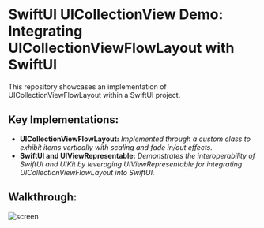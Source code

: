 # SwiftUI UICollectionView Demo: Integrating UICollectionViewFlowLayout with SwiftUI

This repository showcases an implementation of UICollectionViewFlowLayout within a SwiftUI project.

## Key Implementations:

- **UICollectionViewFlowLayout:** *Implemented through a custom class to exhibit items vertically with scaling and fade in/out effects.*
- **SwiftUI and UIViewRepresentable:** *Demonstrates the interoperability of SwiftUI and UIKit by leveraging UIViewRepresentable for integrating UICollectionViewFlowLayout into SwiftUI.*

## Walkthrough:

![screen](https://github.com/rohaaa/UICollectionViewFlowLayout-Demo/assets/32855874/78b813f2-2022-44e6-925b-bceca7ab5bce)
